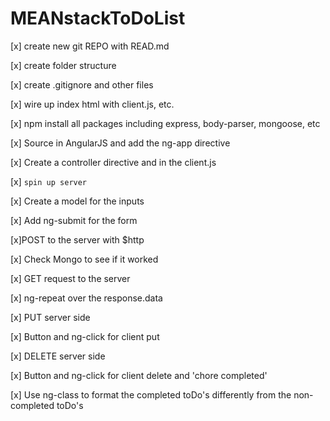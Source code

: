 # MEANstackToDoList
[x] create new git REPO with READ.md

[x] create folder structure

[x] create .gitignore and other files 

[x] wire up index html with client.js, etc.

[x] npm install all packages including express, body-parser, mongoose, etc

[x] Source in AngularJS and add the ng-app directive

[x] Create a controller directive and in the client.js

[x] `spin up server`

[x] Create a model for the inputs

[x] Add ng-submit for the form

[x]POST to the server with $http

[x] Check Mongo to see if it worked

[x] GET request to the server

[x] ng-repeat over the response.data

[x] PUT server side

[x] Button and ng-click for client put

[x] DELETE server side

  [x] Button and ng-click for client delete and 'chore completed' 

  [x] Use ng-class to format the completed toDo's differently from the non-completed toDo's